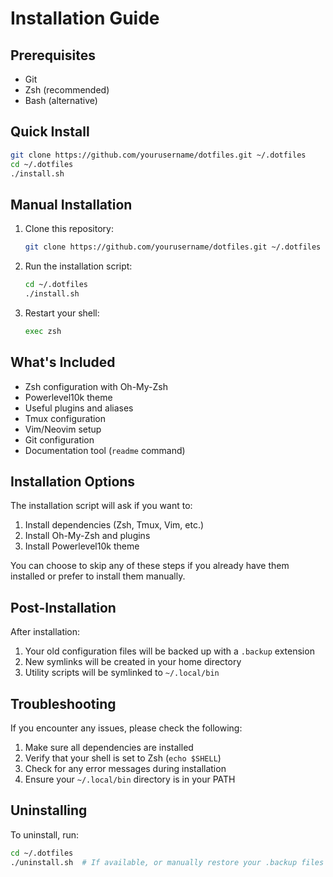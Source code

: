 # Installation Guide

## Prerequisites

- Git
- Zsh (recommended)
- Bash (alternative)

## Quick Install

```bash
git clone https://github.com/yourusername/dotfiles.git ~/.dotfiles
cd ~/.dotfiles
./install.sh
```

## Manual Installation

1. Clone this repository:
   ```bash
   git clone https://github.com/yourusername/dotfiles.git ~/.dotfiles
   ```

2. Run the installation script:
   ```bash
   cd ~/.dotfiles
   ./install.sh
   ```

3. Restart your shell:
   ```bash
   exec zsh
   ```

## What's Included

- Zsh configuration with Oh-My-Zsh
- Powerlevel10k theme
- Useful plugins and aliases
- Tmux configuration
- Vim/Neovim setup
- Git configuration
- Documentation tool (`readme` command)

## Installation Options

The installation script will ask if you want to:

1. Install dependencies (Zsh, Tmux, Vim, etc.)
2. Install Oh-My-Zsh and plugins
3. Install Powerlevel10k theme

You can choose to skip any of these steps if you already have them installed or prefer to install them manually.

## Post-Installation

After installation:

1. Your old configuration files will be backed up with a `.backup` extension
2. New symlinks will be created in your home directory
3. Utility scripts will be symlinked to `~/.local/bin`

## Troubleshooting

If you encounter any issues, please check the following:

1. Make sure all dependencies are installed
2. Verify that your shell is set to Zsh (`echo $SHELL`)
3. Check for any error messages during installation
4. Ensure your `~/.local/bin` directory is in your PATH

## Uninstalling

To uninstall, run:

```bash
cd ~/.dotfiles
./uninstall.sh  # If available, or manually restore your .backup files
``` 